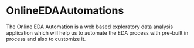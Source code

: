 # OnlineEDAAutomations
The Online EDA Automation is a web based exploratory data analysis application which will help us to automate the EDA process with pre-built in process and also to customize it.
